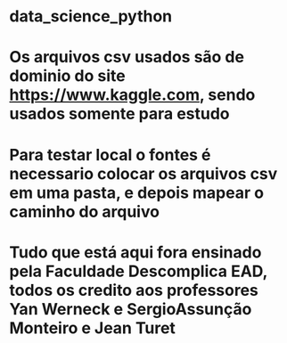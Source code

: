 # data_science_python
# Os arquivos csv usados são de dominio do site https://www.kaggle.com, sendo usados somente para estudo
# Para testar local o fontes é necessario colocar os arquivos csv em uma pasta, e depois mapear o caminho do arquivo
# Tudo que está aqui fora ensinado pela Faculdade Descomplica EAD, todos os credito aos professores Yan Werneck e SergioAssunção Monteiro e Jean Turet
